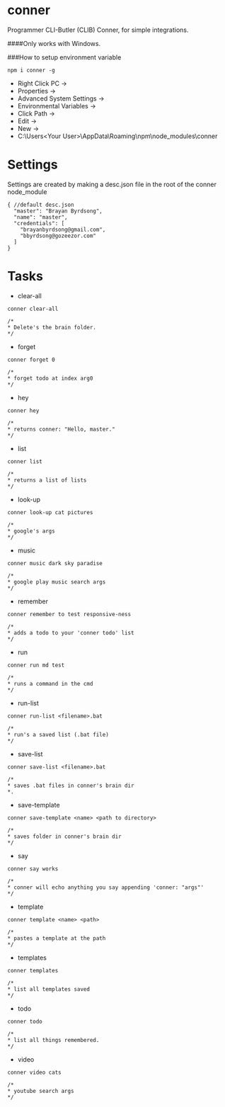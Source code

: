 # conner

Programmer CLI-Butler (CLIB) Conner, for simple integrations.

####Only works with Windows.

###How to setup environment variable
```
npm i conner -g
```
* Right Click PC ->
* Properties -> 
* Advanced System Settings -> 
* Environmental Variables ->
* Click Path -> 
* Edit -> 
* New -> 
* C:\Users\<Your User>\AppData\Roaming\npm\node_modules\conner

# Settings

Settings are created by making a desc.json file in the root of the conner node_module
```
{ //default desc.json
  "master": "Brayan Byrdsong",
  "name": "master",
  "credentials": [
    "brayanbyrdsong@gmail.com",
    "bbyrdsong@gozeezor.com"
  ]
}
```

# Tasks

* clear-all
```
conner clear-all

/*
* Delete's the brain folder.
*/
```
* forget
```
conner forget 0

/*
* forget todo at index arg0
*/
```
* hey
```
conner hey

/*
* returns conner: "Hello, master."
*/
```
* list
```
conner list

/*
* returns a list of lists
*/
```
* look-up
```
conner look-up cat pictures

/*
* google's args
*/
```
* music
```
conner music dark sky paradise

/*
* google play music search args
*/
```
* remember
```
conner remember to test responsive-ness

/*
* adds a todo to your 'conner todo' list
*/
```
* run
```
conner run md test

/*
* runs a command in the cmd
*/
```
* run-list
```
conner run-list <filename>.bat

/*
* run's a saved list (.bat file)
*/
```
* save-list
```
conner save-list <filename>.bat

/*
* saves .bat files in conner's brain dir
*.
```
* save-template
```
conner save-template <name> <path to directory>

/*
* saves folder in conner's brain dir
*/
```
* say
```
conner say works

/*
* conner will echo anything you say appending 'conner: "args"'
*/
```
* template
```
conner template <name> <path>

/*
* pastes a template at the path
*/
```
* templates
```
conner templates

/*
* list all templates saved
*/
```
* todo
```
conner todo

/*
* list all things remembered.
*/
```
* video
```
conner video cats

/*
* youtube search args
*/
```